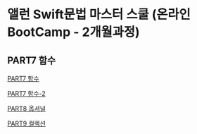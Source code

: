 # 앨런 Swift문법 마스터 스쿨 (온라인 BootCamp - 2개월과정)


## PART7 함수  

[PART7 함수](https://github.com/Seo-garden/Allen-swift/blob/main/part7/28~34.md)

[PART7 함수-2](https://github.com/Seo-garden/Allen-swift/blob/main/part7/35~42-1.md)

[PART8 옵셔널](https://github.com/Seo-garden/Allen-swift/blob/main/part8/43~45.md)

[PART9 컬렉션](https://github.com/Seo-garden/Allen-swift/blob/main/part8/46~.md)


